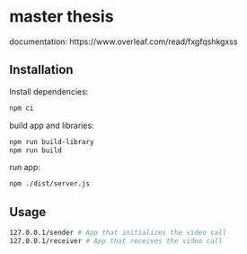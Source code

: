 <h1>master thesis</h1>

<p>documentation: https://www.overleaf.com/read/fxgfqshkgxss</p>

</div>

  

<h2 >Installation</h2>
Install dependencies: 

```bash
npm ci
```

build app and libraries: 

```bash
npm run build-library
npm run build
```

run app: 

```bash
npm ./dist/server.js
```

<h2>Usage</h2>

```bash
127.0.0.1/sender # App that initializes the video call
127.0.0.1/receiver # App that receives the video call
```
